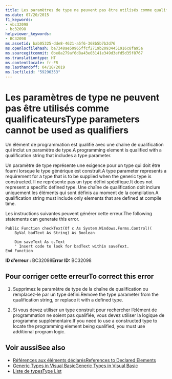 ```yaml
---
title: Les paramètres de type ne peuvent pas être utilisés comme qualificateurs
ms.date: 07/20/2015
f1_keywords:
- vbc32098
- bc32098
helpviewer_keywords:
- BC32098
ms.assetid: bab05325-dde8-4621-a5f6-368b5b7b2d76
ms.openlocfilehash: ba7348ae50965ffcf2719b20934451916c8fa95a
ms.sourcegitcommit: 0be8a279af6d8a43e03141e349d3efd5d35f8767
ms.translationtype: HT
ms.contentlocale: fr-FR
ms.lasthandoff: 04/18/2019
ms.locfileid: "59296353"
---
```

# <a name="type-parameters-cannot-be-used-as-qualifiers"></a><span data-ttu-id="a2625-102">Les paramètres de type ne peuvent pas être utilisés comme qualificateurs</span><span class="sxs-lookup"><span data-stu-id="a2625-102">Type parameters cannot be used as qualifiers</span></span>
<span data-ttu-id="a2625-103">Un élément de programmation est qualifié avec une chaîne de qualification qui inclut un paramètre de type.</span><span class="sxs-lookup"><span data-stu-id="a2625-103">A programming element is qualified with a qualification string that includes a type parameter.</span></span>  
  
 <span data-ttu-id="a2625-104">Un paramètre de type représente une exigence pour un type qui doit être fourni lorsque le type générique est construit.</span><span class="sxs-lookup"><span data-stu-id="a2625-104">A type parameter represents a requirement for a type that is to be supplied when the generic type is constructed.</span></span> <span data-ttu-id="a2625-105">Il ne représente pas un type défini spécifique.</span><span class="sxs-lookup"><span data-stu-id="a2625-105">It does not represent a specific defined type.</span></span> <span data-ttu-id="a2625-106">Une chaîne de qualification doit inclure uniquement les éléments qui sont définis au moment de la compilation.</span><span class="sxs-lookup"><span data-stu-id="a2625-106">A qualification string must include only elements that are defined at compile time.</span></span>  
  
 <span data-ttu-id="a2625-107">Les instructions suivantes peuvent générer cette erreur.</span><span class="sxs-lookup"><span data-stu-id="a2625-107">The following statements can generate this error.</span></span>  
  
```  
Public Function checkText(Of c As System.Windows.Forms.Control)(  
    ByVal badText As String) As Boolean  
  
    Dim saveText As c.Text  
    ' Insert code to look for badText within saveText.  
End Function  
```  
  
 <span data-ttu-id="a2625-108">**ID d’erreur :** BC32098</span><span class="sxs-lookup"><span data-stu-id="a2625-108">**Error ID:** BC32098</span></span>  
  
## <a name="to-correct-this-error"></a><span data-ttu-id="a2625-109">Pour corriger cette erreur</span><span class="sxs-lookup"><span data-stu-id="a2625-109">To correct this error</span></span>  
  
1. <span data-ttu-id="a2625-110">Supprimez le paramètre de type de la chaîne de qualification ou remplacez-le par un type défini.</span><span class="sxs-lookup"><span data-stu-id="a2625-110">Remove the type parameter from the qualification string, or replace it with a defined type.</span></span>  
  
2. <span data-ttu-id="a2625-111">Si vous devez utiliser un type construit pour rechercher l’élément de programmation ne soient pas qualifiée, vous devez utiliser la logique de programme supplémentaire.</span><span class="sxs-lookup"><span data-stu-id="a2625-111">If you need to use a constructed type to locate the programming element being qualified, you must use additional program logic.</span></span>  
  
## <a name="see-also"></a><span data-ttu-id="a2625-112">Voir aussi</span><span class="sxs-lookup"><span data-stu-id="a2625-112">See also</span></span>

- [<span data-ttu-id="a2625-113">Références aux éléments déclarés</span><span class="sxs-lookup"><span data-stu-id="a2625-113">References to Declared Elements</span></span>](../../../visual-basic/programming-guide/language-features/declared-elements/references-to-declared-elements.md)
- [<span data-ttu-id="a2625-114">Generic Types in Visual Basic</span><span class="sxs-lookup"><span data-stu-id="a2625-114">Generic Types in Visual Basic</span></span>](../../../visual-basic/programming-guide/language-features/data-types/generic-types.md)
- [<span data-ttu-id="a2625-115">Liste de types</span><span class="sxs-lookup"><span data-stu-id="a2625-115">Type List</span></span>](../../../visual-basic/language-reference/statements/type-list.md)
